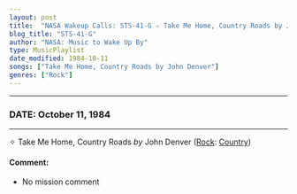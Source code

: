 ```yaml
---
layout: post
title:  "NASA Wakeup Calls: STS-41-G ✧ Take Me Home, Country Roads by John Denver ✵ October 11, 1984"
blog_title: "STS-41-G"
author: "NASA: Music to Wake Up By"
type: MusicPlaylist
date_modified: 1984-10-11
songs: ["Take Me Home, Country Roads by John Denver"]
genres: ["Rock"]
---
```


----
### DATE: October 11, 1984
----
✧ Take Me Home, Country Roads *by* John Denver ([Rock](https://www.discogs.com/genre/Rock): [Country](https://www.discogs.com/style/Country)) <a target="blank_" href="https://www.discogs.com/John-Denver-Take-Me-Home-Country-Roads/release/6455739">
    <i class="fas fa-compact-disc"
       title="Discogs entry for this song"
       alt="Discogs entry for this song"
       style="font-size: 1.1em;"></i></a>
    

#### Comment:
* No mission comment



<br/>
<center>
	<a target="_blank"
	   href="https://twitter.com/intent/tweet?hashtags=Space,NASA,Playlist,NASAWakeupCalls,SpaceProgram&text=🚀 {{ page.author}}, {{ page.title }}. {{ site.url }}{{ page.url }}&via=nasawakeupcalls"><i class="fab fa-twitter" title="Tweet this page" alt="Tweet this page" style="font-size: 1.3em;"></i></a>
	&nbsp; 	<i class="fas fa-user-astronaut" style="font-size: 1.5em;"></i> &nbsp;
    <a id="custom_amazon_link"
       type="amzn" search="#"
       category="popular music">
    <i class="fab fa-amazon" style="font-size: 1.3em;"></i></a>
</center>

<!-- Randomly resolve an individual entry from a song array -->
<script src="/assets/javascript/seedrandom.min.js"></script>
<script>
  var wake_me_up = ["Take Me Home, Country Roads by John Denver"];
  var prng = new Math.seedrandom();
  function randomSong() {
    song = wake_me_up[Math.floor(Math.random() * wake_me_up.length)];
    var amazon_link = document.getElementById("custom_amazon_link");
    amazon_link.setAttribute("search", song);
  }
  window.onload = randomSong();
</script>
